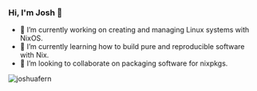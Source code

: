 ### Hi, I'm Josh 👋

- 🔭 I’m currently working on creating and managing Linux systems with NixOS.
- 🌱 I’m currently learning how to build pure and reproducible software with Nix.
- 👯 I’m looking to collaborate on packaging software for nixpkgs.

<img src="https://github-profile-trophy.vercel.app/?username=joshuafern&row=1&column=7&margin-w=15" alt="joshuafern"/>
